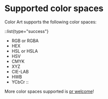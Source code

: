 # Supported color spaces

Color Art supports the following color spaces:

::list{type="success"}
- RGB or RGBA
- HEX
- HSL or HSLA
- HSV
- CMYK
- XYZ
- CIE-LAB
- HWB
- YCbCr
::

More color spaces supported is [pr welcome](https://github.com/JiatLn/color-art/pulls)!
